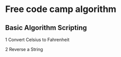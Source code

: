 # Free code camp algorithm

## Basic Algorithm Scripting

1 Convert Celsius to Fahrenheit

2 Reverse a String